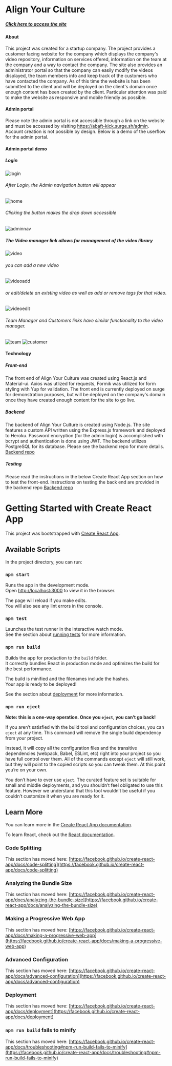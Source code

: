 # Align Your Culture

##### [Click here to access the site](https://abaft-kick.surge.sh)

#### About

This project was created for a startup company.  The project provides a customer facing website for the company which displays the company's video repository, information on services offered, information on the team at the company and a way to contact the company.  The site also provides an administrator portal so that the company can easily modify the videos displayed, the team members info and keep track of the customers who have contacted the company.  As of this time the website is has been submitted to the client and will be deployed on the client's domain once enough content has been created by the client.  Particular attention was paid to make the website as responsive and mobile friendly as possible.

#### Admin portal

Please note the admin portal is not accessible through a link on the website and must be accessed by visiting https://abaft-kick.surge.sh/admin.  Account creation is not possible by design.  Below is a demo of the userflow for the admin portal.

#### Admin portal demo

##### Login
![login](https://github.com/herfalerf/ayc-front/blob/master/readmeimages/login.png)

###### After Login, the Admin navigation button will appear 
![home](https://github.com/herfalerf/ayc-front/blob/master/readmeimages/home.png)

###### Clicking the button makes the drop down accessible
![adminnav](https://github.com/herfalerf/ayc-front/blob/master/readmeimages/adminnav.png)

##### The Video manager link allows for management of the video library
![video](https://github.com/herfalerf/ayc-front/blob/master/readmeimages/video.png)

###### you can add a new video 
![videoadd](https://github.com/herfalerf/ayc-front/blob/master/readmeimages/videoadd.png)

###### or edit/delete an existing video as well as add or remove tags for that video.
![videoedit](https://github.com/herfalerf/ayc-front/blob/master/readmeimages/videoedit.png)

###### Team Manager and Customers links have similar functionality to the video manager.

![team](https://github.com/herfalerf/ayc-front/blob/master/readmeimages/team.png)
![customer](https://github.com/herfalerf/ayc-front/blob/master/readmeimages/customer.png)



#### Technology

##### Front-end

The front end of Align Your Culture was created using React.js and Material-ui.  Axios was utlized for requests, Formik was utilized for form styling with Yup for validation.  The front end is currently deployed on surge for demonstration purposes, but will be deployed on the company's domain once they have created enough content for the site to go live.

##### Backend

The backend of Align Your Culture is created using Node.js.  The site features a custom API written using the Express.js framework and deployed to Heroku.  Password encryption (for the admin login) is accomplished with bcrypt and authentication is done using JWT.  The backend utilizes PostgreSQL for its database.  Please see the backend repo for more details. 
[Backend repo](https://github.com/herfalerf/ayc-back)

##### Testing

Please read the instructions in the below Create React App section on how to test the front-end.  Instructions on testing the back end are provided in the backend repo
[Backend repo](https://github.com/herfalerf/ayc-back)

# Getting Started with Create React App

This project was bootstrapped with [Create React App](https://github.com/facebook/create-react-app).

## Available Scripts

In the project directory, you can run:

### `npm start`

Runs the app in the development mode.\
Open [http://localhost:3000](http://localhost:3000) to view it in the browser.

The page will reload if you make edits.\
You will also see any lint errors in the console.

### `npm test`

Launches the test runner in the interactive watch mode.\
See the section about [running tests](https://facebook.github.io/create-react-app/docs/running-tests) for more information.

### `npm run build`

Builds the app for production to the `build` folder.\
It correctly bundles React in production mode and optimizes the build for the best performance.

The build is minified and the filenames include the hashes.\
Your app is ready to be deployed!

See the section about [deployment](https://facebook.github.io/create-react-app/docs/deployment) for more information.

### `npm run eject`

**Note: this is a one-way operation. Once you `eject`, you can’t go back!**

If you aren’t satisfied with the build tool and configuration choices, you can `eject` at any time. This command will remove the single build dependency from your project.

Instead, it will copy all the configuration files and the transitive dependencies (webpack, Babel, ESLint, etc) right into your project so you have full control over them. All of the commands except `eject` will still work, but they will point to the copied scripts so you can tweak them. At this point you’re on your own.

You don’t have to ever use `eject`. The curated feature set is suitable for small and middle deployments, and you shouldn’t feel obligated to use this feature. However we understand that this tool wouldn’t be useful if you couldn’t customize it when you are ready for it.

## Learn More

You can learn more in the [Create React App documentation](https://facebook.github.io/create-react-app/docs/getting-started).

To learn React, check out the [React documentation](https://reactjs.org/).

### Code Splitting

This section has moved here: [https://facebook.github.io/create-react-app/docs/code-splitting](https://facebook.github.io/create-react-app/docs/code-splitting)

### Analyzing the Bundle Size

This section has moved here: [https://facebook.github.io/create-react-app/docs/analyzing-the-bundle-size](https://facebook.github.io/create-react-app/docs/analyzing-the-bundle-size)

### Making a Progressive Web App

This section has moved here: [https://facebook.github.io/create-react-app/docs/making-a-progressive-web-app](https://facebook.github.io/create-react-app/docs/making-a-progressive-web-app)

### Advanced Configuration

This section has moved here: [https://facebook.github.io/create-react-app/docs/advanced-configuration](https://facebook.github.io/create-react-app/docs/advanced-configuration)

### Deployment

This section has moved here: [https://facebook.github.io/create-react-app/docs/deployment](https://facebook.github.io/create-react-app/docs/deployment)

### `npm run build` fails to minify

This section has moved here: [https://facebook.github.io/create-react-app/docs/troubleshooting#npm-run-build-fails-to-minify](https://facebook.github.io/create-react-app/docs/troubleshooting#npm-run-build-fails-to-minify)
